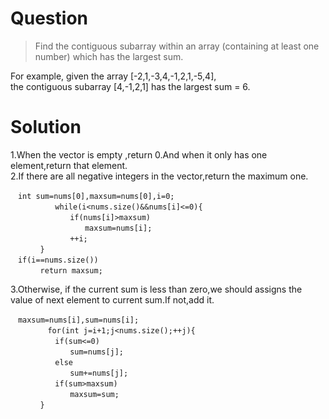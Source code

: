 # Question  
> Find the contiguous subarray within an array (containing at least one number) which has the largest sum.  

For example, given the array [-2,1,-3,4,-1,2,1,-5,4],  
the contiguous subarray [4,-1,2,1] has the largest sum = 6.  

# Solution  
1.When the vector is empty ,return 0.And when it only has one element,return that element.  
2.If there are all negative integers in the vector,return the maximum one.
```
　int sum=nums[0],maxsum=nums[0],i=0;         
　　　　　　while(i<nums.size()&&nums[i]<=0){             
　　　　　　　　if(nums[i]>maxsum)  
　　　　　　　　　　maxsum=nums[i];  
　　　　　　　　++i;  
　　　　}  
　if(i==nums.size())  
　　　　return maxsum;  
```
  
3.Otherwise, if the current sum is less than zero,we should assigns the value of next element to current sum.If not,add it.  
```  
　maxsum=nums[i],sum=nums[i];  
　　　　　for(int j=i+1;j<nums.size();++j){  
　　　　　　if(sum<=0)  
　　　　　　　　sum=nums[j];  
　　　　　　else   
　　　　　　　　sum+=nums[j];  
　　　　　　if(sum>maxsum)  
　　　　　　　　maxsum=sum;  
　　　　}              
```